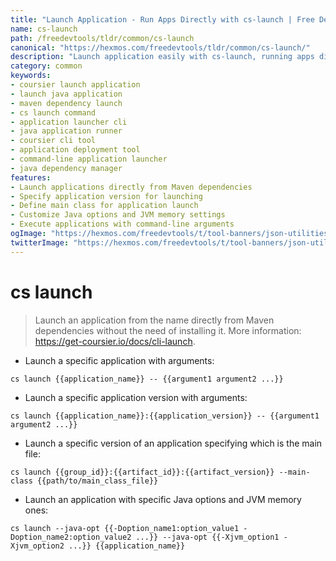 ```yaml
---
title: "Launch Application - Run Apps Directly with cs-launch | Free DevTools"
name: cs-launch
path: /freedevtools/tldr/common/cs-launch
canonical: "https://hexmos.com/freedevtools/tldr/common/cs-launch/"
description: "Launch application easily with cs-launch, running apps directly from Maven dependencies. Streamline development workflow. Free online tool, no registration required."
category: common
keywords:
- coursier launch application
- launch java application
- maven dependency launch
- cs launch command
- application launcher cli
- java application runner
- coursier cli tool
- application deployment tool
- command-line application launcher
- java dependency manager
features:
- Launch applications directly from Maven dependencies
- Specify application version for launching
- Define main class for application launch
- Customize Java options and JVM memory settings
- Execute applications with command-line arguments
ogImage: "https://hexmos.com/freedevtools/t/tool-banners/json-utilities-banner.png"
twitterImage: "https://hexmos.com/freedevtools/t/tool-banners/json-utilities-banner.png"
---
```


# cs launch

> Launch an application from the name directly from Maven dependencies without the need of installing it.
> More information: <https://get-coursier.io/docs/cli-launch>.

- Launch a specific application with arguments:

`cs launch {{application_name}} -- {{argument1 argument2 ...}}`

- Launch a specific application version with arguments:

`cs launch {{application_name}}:{{application_version}} -- {{argument1 argument2 ...}}`

- Launch a specific version of an application specifying which is the main file:

`cs launch {{group_id}}:{{artifact_id}}:{{artifact_version}} --main-class {{path/to/main_class_file}}`

- Launch an application with specific Java options and JVM memory ones:

`cs launch --java-opt {{-Doption_name1:option_value1 -Doption_name2:option_value2 ...}} --java-opt {{-Xjvm_option1 -Xjvm_option2 ...}} {{application_name}}`
